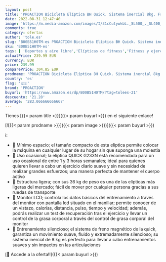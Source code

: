 ```yaml
---
layout: post
title: 'PROACTION Bicicleta Elíptica BH Quick. Sistema inercial 8kg. Freno magnético. Zancada 36cm. Distancia Entre Pedales 18cm. Monitor LCD. Blanco Gris. BH Fitness G233N'
date: 2022-08-31 12:47:40
image: 'https://m.media-amazon.com/images/I/31cCutywkbL._SL500_._SL400_.jpg'
comments: true
category: ofertas
author: 'tole.es'
slug: 'B00B51H0TM-es PROACTION Bicicleta Elíptica BH Quick. Sistema inercial...'
sku: 'B00B51H0TM-es'
tags: [ 'Deportes y aire libre','Elípticas de fitness','Fitness y ejercicio','Máquinas de cardio para fitness','bicicleta','proaction','🇪🇸', ]
actualPrice: 239.99 EUR
currency: EUR
price: 239.99
comparePrice: 304.85 EUR
prodname: 'PROACTION Bicicleta Elíptica BH Quick. Sistema inercial 8kg. Freno magnético. Zancada 36cm. Distancia Entre Pedales 18cm. Monitor LCD. Blanco Gris. BH Fitness G233N'
country: 'es'
flag: '🇪🇸'
brand: 'PROACTION'
buyurl: 'https://www.amazon.es/dp/B00B51H0TM/?tag=tolees-21'
descuento: '21.28'
average: '283.066666666667'
---
```


Tienes [{{< param title >}}]({{< param buyurl >}}) en el siguiente enlace!

[![{{< param prodname >}}]({{< param image >}})]({{< param buyurl >}})

ℹ️:

- 🚩 Mínimo espacio; el tamaño compacto de esta elíptica permite colocar la máquina en cualquier lugar de su hogar sin que suponga una molestia
- 🚩 Uso ocasional; la elíptica QUICK G233N está recomendada para un uso ocasional de entre 1 y 3 horas semanales; ideal para quienes quieren llevar a cabo un ejercicio diario suave y sin necesidad de realizar grandes esfuerzos; una manera perfecta de mantener el cuerpo activo
- 🚩 Estructura ligera; con sus 36 kg de peso es una de las elípticas más ligeras del mercado; fácil de mover por cualquier persona gracias a sus ruedas de transporte
- 🚩 Monitor LCD; controla los datos básicos del entrenamiento a través del monitor con pantalla lcd situado en el manillar; permite conocer de un vistazo, calorías, distancia, pulso, tiempo y velocidad; además, podrás realizar un test de recuperación tras el ejercicio y llevar un control de la grasa corporal a través del control de grasa corporal del monitor
- 🚩 Entrenamiento silencioso; el sistema de freno magnético de la quick, garantiza un movimiento suave, fluido y extremadamente silencioso; su sistema inercial de 8 kg es perfecto para llevar a cabo entrenamientos suaves y sin impactos en las articulaciones

[🛒 Accede a la oferta!!]({{< param buyurl >}})
